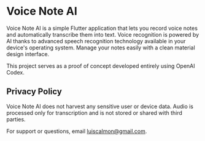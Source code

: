 # Voice Note AI

Voice Note AI is a simple Flutter application that lets you record voice notes and automatically transcribe them into text. Voice recognition is powered by AI thanks to advanced speech recognition technology available in your device's operating system. Manage your notes easily with a clean material design interface.

This project serves as a proof of concept developed entirely using OpenAI Codex.

## Privacy Policy

Voice Note AI does not harvest any sensitive user or device data. Audio is processed only for transcription and is not stored or shared with third parties.

For support or questions, email [luiscalmon@gmail.com](mailto:luiscalmon@gmail.com).
